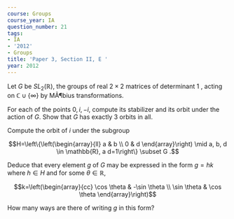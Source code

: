 ```yaml
---
course: Groups
course_year: IA
question_number: 21
tags:
- IA
- '2012'
- Groups
title: 'Paper 3, Section II, E '
year: 2012
---
```




Let $G$ be $S L_{2}(\mathbb{R})$, the groups of real $2 \times 2$ matrices of determinant 1 , acting on $\mathbb{C} \cup\{\infty\}$ by MÃ¶bius transformations.

For each of the points $0, i,-i$, compute its stabilizer and its orbit under the action of $G$. Show that $G$ has exactly 3 orbits in all.

Compute the orbit of $i$ under the subgroup

$$H=\left\{\left(\begin{array}{ll}
a & b \\
0 & d
\end{array}\right) \mid a, b, d \in \mathbb{R}, a d=1\right\} \subset G .$$

Deduce that every element $g$ of $G$ may be expressed in the form $g=h k$ where $h \in H$ and for some $\theta \in \mathbb{R}$,

$$k=\left(\begin{array}{cc}
\cos \theta & -\sin \theta \\
\sin \theta & \cos \theta
\end{array}\right)$$

How many ways are there of writing $g$ in this form?